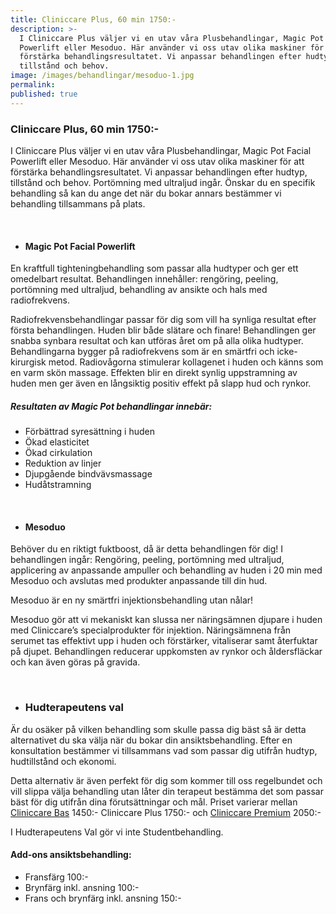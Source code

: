 ```yaml
---
title: Cliniccare Plus, 60 min 1750:-
description: >-
  I Cliniccare Plus väljer vi en utav våra Plusbehandlingar, Magic Pot Facial
  Powerlift eller Mesoduo. Här använder vi oss utav olika maskiner för att
  förstärka behandlingsresultatet. Vi anpassar behandlingen efter hudtyp,
  tillstånd och behov.
image: /images/behandlingar/mesoduo-1.jpg
permalink:
published: true
---
```

### Cliniccare Plus, 60 min 1750:-

I Cliniccare Plus väljer vi en utav v&aring;ra Plusbehandlingar, Magic Pot Facial Powerlift eller Mesoduo. Här använder vi oss utav olika maskiner för att förstärka behandlingsresultatet. Vi anpassar behandlingen efter hudtyp, tillst&aring;nd och behov. Portömning med ultraljud ing&aring;r. Önskar du en specifik behandling s&aring; kan du ange det när du bokar annars bestämmer vi behandling tillsammans p&aring; plats.

&nbsp;

* #### Magic Pot Facial Powerlift

En kraftfull tighteningbehandling som passar alla hudtyper och ger ett omedelbart resultat. Behandlingen inneh&aring;ller: rengöring, peeling, portömning med ultraljud, behandling av ansikte och hals med radiofrekvens.

Radiofrekvensbehandlingar passar för dig som vill ha synliga resultat efter första behandlingen. Huden blir b&aring;de slätare och finare\! Behandlingen ger snabba synbara resultat och kan utföras &aring;ret om p&aring; alla olika hudtyper. Behandlingarna bygger p&aring; radiofrekvens som är en smärtfri och icke-kirurgisk metod. Radiov&aring;gorna stimulerar kollagenet i huden och känns som en varm skön massage. Effekten blir en direkt synlig uppstramning av huden men ger även en l&aring;ngsiktig positiv effekt p&aring; slapp hud och rynkor.

##### Resultaten av Magic Pot behandlingar innebär:

* Förbättrad syresättning i huden
* Ökad elasticitet
* Ökad cirkulation
* Reduktion av linjer
* Djupg&aring;ende bindvävsmassage
* Hud&aring;tstramning

&nbsp;

* #### Mesoduo

Behöver du en riktigt fuktboost, d&aring; är detta behandlingen för dig\! I behandlingen ing&aring;r: Rengöring, peeling, portömning med ultraljud, applicering av anpassande ampuller och behandling av huden i 20 min med Mesoduo och avslutas med produkter anpassande till din hud.

Mesoduo är en ny smärtfri injektionsbehandling utan n&aring;lar\!

Mesoduo gör att vi mekaniskt kan slussa ner näringsämnen djupare i huden med Cliniccare’s specialprodukter för injektion. Näringsämnena fr&aring;n serumet tas effektivt upp i huden och förstärker, vitaliserar samt &aring;terfuktar p&aring; djupet. Behandlingen reducerar uppkomsten av rynkor och &aring;ldersfläckar och kan även göras p&aring; gravida.

&nbsp;

* ### Hudterapeutens val

Är du osäker p&aring; vilken behandling som skulle passa dig bäst s&aring; är detta alternativet du ska välja när du bokar din ansiktsbehandling. Efter en konsultation bestämmer vi tillsammans vad som passar dig utifr&aring;n hudtyp, hudtillst&aring;nd och ekonomi.

Detta alternativ är även perfekt för dig som kommer till oss regelbundet och vill slippa välja behandling utan l&aring;ter din terapeut bestämma det som passar bäst för dig utifr&aring;n dina förutsättningar och m&aring;l. Priset varierar mellan [Cliniccare Bas](/behandlingar/cliniccare-bas-1450/) 1450:- Cliniccare Plus 1750:- och [Cliniccare Premium](/behandlingar/cliniccare-premium-2050/) 2050:-

I Hudterapeutens Val gör vi inte Studentbehandling.

#### Add-ons ansiktsbehandling:

* Fransfärg 100:-
* Brynfärg inkl. ansning 100:-
* Frans och brynfärg inkl. ansning 150:-